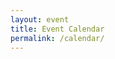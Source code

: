 ```yaml
---
layout: event
title: Event Calendar
permalink: /calendar/
---
```


<meta charset='utf-8' />
<link href='/assets/css/fullcalendar.min.css' rel='stylesheet' />
<link href='/assets/css/fullcalendar.print.min.css' rel='stylesheet' media='print' />
<script src='/assets/js/moment.min.js'></script>
<script src='/assets/js/jquery.min.js'></script>
<script src='/assets/js/fullcalendar.min.js'></script>
<script src='/assets/js/gcal.min.js'></script>
<script>

  $(document).ready(function() {

    $('#calendar').fullCalendar({

      header: {
        left: 'prev,next today',
        center: 'title',
        right: 'month,listYear'
      },

      googleCalendarApiKey: '{{ site.google.api_key }}',

      events: {
          googleCalendarId: '{{ site.google.calendar_id }}'
      },

      eventClick: function(event) {
        // opens events in a popup window
        window.open(event.url, 'gcalevent', 'width=700,height=600');
        return false;
      },

    });

  });

</script>

<div id='calendar'></div>

